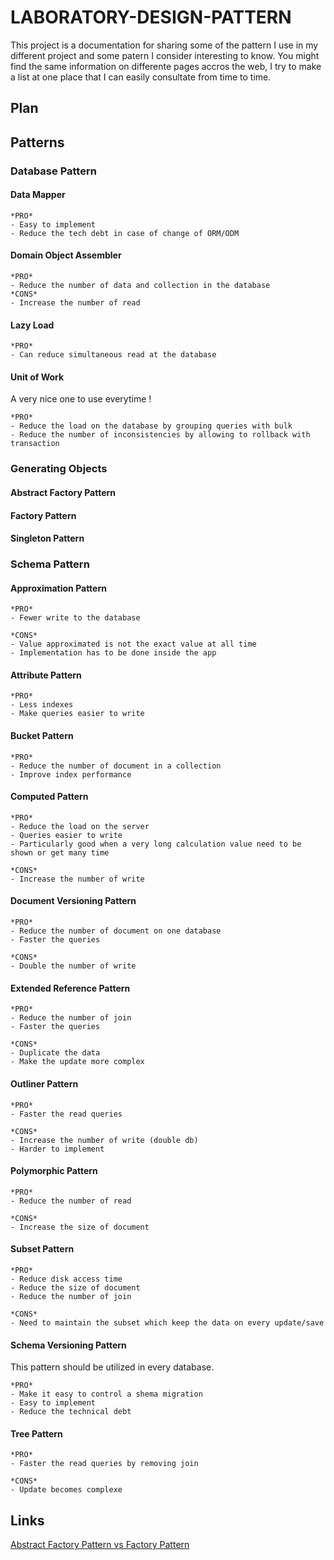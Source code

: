 # LABORATORY-DESIGN-PATTERN

This project is a documentation for sharing some of the pattern I use in my different project and some patern I consider interesting to know. You might find the same information on differente pages accros the web, I try to make a list at one place that I can easily consultate from time to time.

## Plan

## Patterns

### Database Pattern

#### Data Mapper

```
*PRO*
- Easy to implement
- Reduce the tech debt in case of change of ORM/ODM
```

#### Domain Object Assembler

```
*PRO*
- Reduce the number of data and collection in the database
*CONS*
- Increase the number of read
```

#### Lazy Load

```
*PRO*
- Can reduce simultaneous read at the database
```

#### Unit of Work

A very nice one to use everytime !

```
*PRO*
- Reduce the load on the database by grouping queries with bulk
- Reduce the number of inconsistencies by allowing to rollback with transaction
```

### Generating Objects

#### Abstract Factory Pattern
#### Factory Pattern
#### Singleton Pattern

### Schema Pattern

#### Approximation Pattern

```
*PRO*
- Fewer write to the database

*CONS*
- Value approximated is not the exact value at all time
- Implementation has to be done inside the app
```

#### Attribute Pattern

```
*PRO*
- Less indexes
- Make queries easier to write
```

#### Bucket Pattern

```
*PRO*
- Reduce the number of document in a collection
- Improve index performance
```

#### Computed Pattern

```
*PRO*
- Reduce the load on the server
- Queries easier to write
- Particularly good when a very long calculation value need to be shown or get many time

*CONS*
- Increase the number of write
```

#### Document Versioning Pattern

```
*PRO*
- Reduce the number of document on one database
- Faster the queries

*CONS*
- Double the number of write
```

#### Extended Reference Pattern

```
*PRO*
- Reduce the number of join
- Faster the queries

*CONS*
- Duplicate the data
- Make the update more complex
```

#### Outliner Pattern

```
*PRO*
- Faster the read queries

*CONS*
- Increase the number of write (double db)
- Harder to implement
```

#### Polymorphic Pattern

```
*PRO*
- Reduce the number of read

*CONS*
- Increase the size of document
```

#### Subset Pattern

```
*PRO*
- Reduce disk access time
- Reduce the size of document
- Reduce the number of join

*CONS*
- Need to maintain the subset which keep the data on every update/save
```

#### Schema Versioning Pattern

This pattern should be utilized in every database.

```
*PRO*
- Make it easy to control a shema migration
- Easy to implement
- Reduce the technical debt
```

#### Tree Pattern

```
*PRO*
- Faster the read queries by removing join

*CONS*
- Update becomes complexe
```

## Links

[Abstract Factory Pattern vs Factory Pattern](https://pediaa.com/what-is-the-difference-between-factory-pattern-and-abstract-factory-pattern/)
